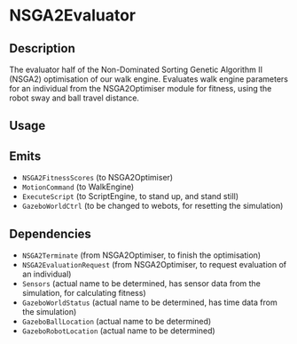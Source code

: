 NSGA2Evaluator
==============

## Description

The evaluator half of the Non-Dominated Sorting Genetic Algorithm II (NSGA2) optimisation of our walk engine. Evaluates walk engine parameters for an individual from the NSGA2Optimiser module for fitness, using the robot sway and ball travel distance.

## Usage


## Emits

- `NSGA2FitnessScores` (to NSGA2Optimiser)
- `MotionCommand` (to WalkEngine)
- `ExecuteScript` (to ScriptEngine, to stand up, and stand still)
- `GazeboWorldCtrl` (to be changed to webots, for resetting the simulation)

## Dependencies

- `NSGA2Terminate` (from NSGA2Optimiser, to finish the optimisation)
- `NSGA2EvaluationRequest` (from NSGA2Optimiser, to request evaluation of an individual)
- `Sensors` (actual name to be determined, has sensor data from the simulation, for calculating fitness)
- `GazeboWorldStatus` (actual name to be determined, has time data from the simulation)
- `GazeboBallLocation` (actual name to be determined)
- `GazeboRobotLocation` (actual name to be determined)
